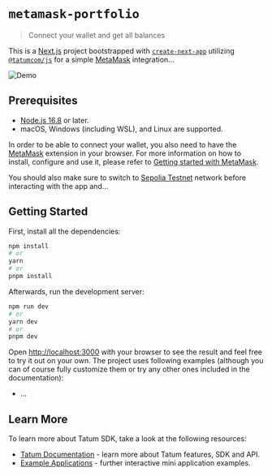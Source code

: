 # `metamask-portfolio`

> Connect your wallet and get all balances

This is a [Next.js](https://nextjs.org/) project bootstrapped with [`create-next-app`](https://github.com/vercel/next.js/tree/canary/packages/create-next-app) utilizing [`@tatumcom/js`](https://docs.tatum.com/sdk/javascript-typescript-sdk) for a simple [MetaMask](https://metamask.io/) integration...

![Demo](./public/demo.gif)

## Prerequisites

- [Node.js 16.8](https://nodejs.org/en) or later.
- macOS, Windows (including WSL), and Linux are supported.

In order to be able to connect your wallet, you also need to have the [MetaMask](https://metamask.io/) extension in your browser. For more information on how to install, configure and use it, please refer to [Getting started with MetaMask](https://support.metamask.io/hc/en-us/articles/360015489531-Getting-started-with-MetaMask).

You should also make sure to switch to [Sepolia Testnet](https://sepolia.etherscan.io/) network before interacting with the app and...

## Getting Started

First, install all the dependencies:

```bash
npm install
# or
yarn
# or
pnpm install
```

Afterwards, run the development server:

```bash
npm run dev
# or
yarn dev
# or
pnpm dev
```

Open [http://localhost:3000](http://localhost:3000) with your browser to see the result and feel free to try it out on your own. The project uses following examples (although you can of course fully customize them or try any other ones included in the documentation):

- ...

## Learn More

To learn more about Tatum SDK, take a look at the following resources:

- [Tatum Documentation](https://docs.tatum.com/) - learn more about Tatum features, SDK and API.
- [Example Applications](https://github.com/tatumio/example-apps) - further interactive mini application examples.
